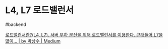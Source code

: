 # L4, L7 로드밸런서
#backend

[로드밸런서란?(L4, L7). 서버 부하 분산을 위해 로드밸런서를 이용한다. 근래들어 L7을 많이… | by 박상수 | Medium](https://pakss328.medium.com/%EB%A1%9C%EB%93%9C%EB%B0%B8%EB%9F%B0%EC%84%9C%EB%9E%80-l4-l7-501fd904cf05)
